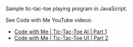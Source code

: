 Sample tic-tac-toe playing program in JavaScript.

See Code with Me YouTube videos:

- [Code with Me | Tic-Tac-Toe AI | Part 1](https://youtu.be/CMbkUN1Qc3U)
- [Code with Me | Tic-Tac-Toe UI | Part 2](https://youtu.be/ENt-EEyOBHk)
